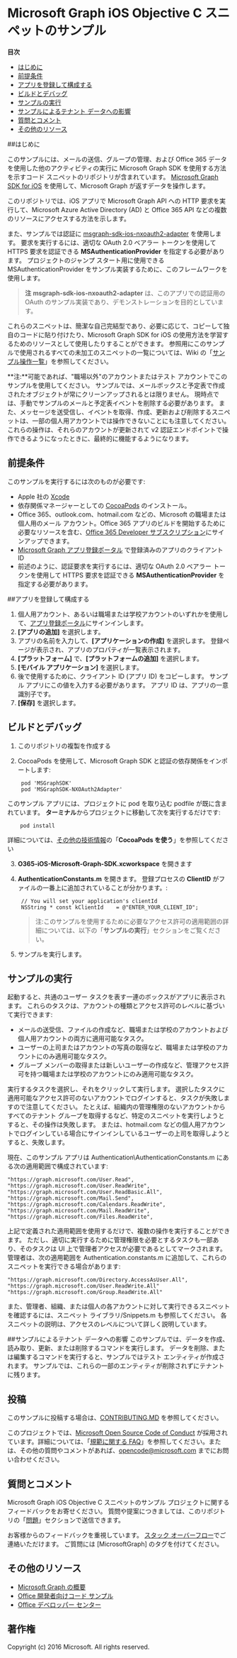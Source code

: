 # Microsoft Graph iOS Objective C スニペットのサンプル

**目次**

* [はじめに](#はじめに)
* [前提条件](#前提条件)
* [アプリを登録して構成する](#アプリを登録して構成する)
* [ビルドとデバッグ](#ビルドとデバッグ)
* [サンプルの実行](#サンプルの実行)
* [サンプルによるテナント データへの影響](#サンプルによるテナント-データへの影響)
* [質問とコメント](#質問とコメント)
* [その他のリソース](#その他のリソース)

<a name="introduction"></a>
##はじめに

このサンプルには、メールの送信、グループの管理、および Office 365 データを使用した他のアクティビティの実行に Microsoft Graph SDK を使用する方法を示すコード スニペットのリポジトリが含まれています。 [Microsoft Graph SDK for iOS](https://github.com/microsoftgraph/msgraph-sdk-ios) を使用して、Microsoft Graph が返すデータを操作します。

このリポジトリでは、iOS アプリで Microsoft Graph API への HTTP 要求を実行して、Microsoft Azure Active Directory (AD) と Office 365 API などの複数のリソースにアクセスする方法を示します。 

また、サンプルでは認証に [msgraph-sdk-ios-nxoauth2-adapter](https://github.com/microsoftgraph/msgraph-sdk-ios-nxoauth2-adapter) を使用します。 要求を実行するには、適切な OAuth 2.0 ベアラー トークンを使用して HTTPS 要求を認証できる **MSAuthenticationProvider** を指定する必要があります。 プロジェクトのジャンプ スタート用に使用できる MSAuthenticationProvider をサンプル実装するために、このフレームワークを使用します。

 > **注** **msgraph-sdk-ios-nxoauth2-adapter** は、このアプリでの認証用の OAuth のサンプル実装であり、デモンストレーションを目的としています。

これらのスニペットは、簡潔な自己完結型であり、必要に応じて、コピーして独自のコードに貼り付けたり、Microsoft Graph SDK for iOS の使用方法を学習するためのリソースとして使用したりすることができます。 参照用にこのサンプルで使用されるすべての未加工のスニペットの一覧については、Wiki の「[サンプル操作一覧](https://github.com/microsoftgraph/iOS-objectiveC-snippets-sample/wiki/Sample-Operations-List)」を参照してください。

**注:**可能であれば、"職場以外"のアカウントまたはテスト アカウントでこのサンプルを使用してください。 サンプルでは、メールボックスと予定表で作成されたオブジェクトが常にクリーンアップされるとは限りません。 現時点では、手動でサンプルのメールと予定表イベントを削除する必要があります。 また、メッセージを送受信し、イベントを取得、作成、更新および削除するスニペットは、一部の個人用アカウントでは操作できないことにも注意してください。 これらの操作は、それらのアカウントが更新されて v2 認証エンドポイントで操作できるようになったときに、最終的に機能するようになります。

 

<a name="prerequisites"></a>
## 前提条件 ##

このサンプルを実行するには次のものが必要です:  
* Apple 社の [Xcode](https://developer.apple.com/xcode/downloads/)
* 依存関係マネージャーとしての [CocoaPods](https://guides.cocoapods.org/using/using-cocoapods.html) のインストール。
* Office 365、outlook.com、hotmail.com などの、Microsoft の職場または個人用のメール アカウント。Office 365 アプリのビルドを開始するために必要なリソースを含む、[Office 365 Developer サブスクリプション](https://aka.ms/devprogramsignup)にサインアップできます。
* [Microsoft Graph アプリ登録ポータル](https://graph.microsoft.io/en-us/app-registration) で登録済みのアプリのクライアント ID
* 前述のように、認証要求を実行するには、適切な OAuth 2.0 ベアラー トークンを使用して HTTPS 要求を認証できる **MSAuthenticationProvider** を指定する必要があります。 


      
<a name="register"></a>
##アプリを登録して構成する

1. 個人用アカウント、あるいは職場または学校アカウントのいずれかを使用して、[アプリ登録ポータル](https://apps.dev.microsoft.com/)にサインインします。  
2. **[アプリの追加]** を選択します。  
3. アプリの名前を入力して、**[アプリケーションの作成]** を選択します。 登録ページが表示され、アプリのプロパティが一覧表示されます。  
4. **[プラットフォーム]** で、**[プラットフォームの追加]** を選択します。  
5. **[モバイル アプリケーション]** を選択します。  
6. 後で使用するために、クライアント ID (アプリ ID) をコピーします。 サンプル アプリにこの値を入力する必要があります。 アプリ ID は、アプリの一意識別子です。   
7. **[保存]** を選択します。  


<a name="build"></a>
## ビルドとデバッグ ##

1. このリポジトリの複製を作成する
2. CocoaPods を使用して、Microsoft Graph SDK と認証の依存関係をインポートします:

        pod 'MSGraphSDK'
        pod 'MSGraphSDK-NXOAuth2Adapter'


 このサンプル アプリには、プロジェクトに pod を取り込む podfile が既に含まれています。 **ターミナル**からプロジェクトに移動して次を実行するだけです:

        pod install

   詳細については、[その他の技術情報](#その他の技術情報)の「**CocoaPods を使う**」を参照してください

3. **O365-iOS-Microsoft-Graph-SDK.xcworkspace** を開きます
4. **AuthenticationConstants.m** を開きます。 登録プロセスの **ClientID** がファイルの一番上に追加されていることが分かります。:

        // You will set your application's clientId
        NSString * const kClientId    = @"ENTER_YOUR_CLIENT_ID";

    > 注:このサンプルを使用するために必要なアクセス許可の適用範囲の詳細については、以下の「**サンプルの実行**」セクションをご覧ください。
5. サンプルを実行します。

<a name="run"></a>
## サンプルの実行

起動すると、共通のユーザー タスクを表す一連のボックスがアプリに表示されます。 これらのタスクは、アカウントの種類とアクセス許可のレベルに基づいて実行できます:

- メールの送受信、ファイルの作成など、職場または学校のアカウントおよび個人用アカウントの両方に適用可能なタスク。
- ユーザーの上司またはアカウントの写真の取得など、職場または学校のアカウントにのみ適用可能なタスク。
- グループ メンバーの取得または新しいユーザーの作成など、管理アクセス許可を持つ職場または学校のアカウントにのみ適用可能なタスク。

実行するタスクを選択し、それをクリックして実行します。 選択したタスクに適用可能なアクセス許可のないアカウントでログインすると、タスクが失敗しますので注意してください。 たとえば、組織内の管理権限のないアカウントからすべてのテナント グループを取得するなど、特定のスニペットを実行しようとすると、その操作は失敗します。 または、hotmail.com などの個人用アカウントでログインしている場合にサインインしているユーザーの上司を取得しようとすると、失敗します。

現在、このサンプル アプリは Authentication\AuthenticationConstants.m にある次の適用範囲で構成されています:

    "https://graph.microsoft.com/User.Read",
    "https://graph.microsoft.com/User.ReadWrite",
    "https://graph.microsoft.com/User.ReadBasic.All",
    "https://graph.microsoft.com/Mail.Send",
    "https://graph.microsoft.com/Calendars.ReadWrite",
    "https://graph.microsoft.com/Mail.ReadWrite",
    "https://graph.microsoft.com/Files.ReadWrite",

上記で定義された適用範囲を使用するだけで、複数の操作を実行することができます。 ただし、適切に実行するために管理権限を必要とするタスクも一部あり、そのタスクは UI 上で管理者アクセスが必要であるとしてマークされます。 管理者は、次の適用範囲を Authentication.constants.m に追加して、これらのスニペットを実行できる場合があります:

    "https://graph.microsoft.com/Directory.AccessAsUser.All",
    "https://graph.microsoft.com/User.ReadWrite.All"
    "https://graph.microsoft.com/Group.ReadWrite.All"

また、管理者、組織、または個人の各アカウントに対して実行できるスニペットを確認するには、スニペット ライブラリ/Snippets.m も参照してください。 各スニペットの説明は、アクセスのレベルについて詳しく説明しています。

<a name="#how-the-sample-affects-your-tenant-data"></a>
##サンプルによるテナント データへの影響
このサンプルでは、データを作成、読み取り、更新、または削除するコマンドを実行します。 データを削除、または編集するコマンドを実行すると、サンプルではテスト エンティティが作成されます。 サンプルでは、これらの一部のエンティティが削除されずにテナントに残ります。

<a name="contributing"></a>
## 投稿 ##

このサンプルに投稿する場合は、[CONTRIBUTING.MD](/CONTRIBUTING.md) を参照してください。

このプロジェクトでは、[Microsoft Open Source Code of Conduct](https://opensource.microsoft.com/codeofconduct/) が採用されています。詳細については、「[規範に関する FAQ](https://opensource.microsoft.com/codeofconduct/faq/)」を参照してください。または、その他の質問やコメントがあれば、[opencode@microsoft.com](mailto:opencode@microsoft.com) までにお問い合わせください。

<a name="questions"></a>
## 質問とコメント

Microsoft Graph iOS Objective C スニペットのサンプル プロジェクトに関するフィードバックをお寄せください。 質問や提案につきましては、このリポジトリの「[問題](https://github.com/microsoftgraph/iOS-objectiveC-snippets-sample/issues)」セクションで送信できます。

お客様からのフィードバックを重視しています。 [スタック オーバーフロー](http://stackoverflow.com/questions/tagged/office365+or+microsoftgraph)でご連絡いただけます。 ご質問には [MicrosoftGraph] のタグを付けてください。

<a name="additional-resources"></a>
## その他のリソース ##

- [Microsoft Graph の概要](http://graph.microsoft.io)
- [Office 開発者向けコード サンプル](http://dev.office.com/code-samples)
- [Office デベロッパー センター](http://dev.office.com/)


## 著作権
Copyright (c) 2016 Microsoft. All rights reserved.